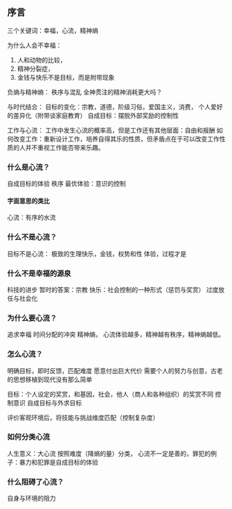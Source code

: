 ## 序言
三个关键词：幸福，心流，精神熵

为什么人会不幸福：
1. 人和动物的比较，
2. 精神分裂症，
3. 金钱与快乐不是目标，而是附带现象

负熵与精神熵：
秩序与混乱
全神贯注的精神消耗更大吗？

与时代结合：
目标的变化：宗教，道德，阶级习俗，爱国主义，消费，
个人爱好的差异化（附带谈家庭教育）
自成目标：摆脱外部奖励的控制性

工作与心流：
工作中发生心流的概率高，但是工作还有其他层面：自由和报酬
如何改变工作：重新设计工作，培养自得其乐的性质，但矛盾点在于可以改变工作性质的人并不重视工作能否带来乐趣。

### 什么是心流？
自成目标的体验
秩序
最优体验：意识的控制


#### 字面意思的类比
心流：有序的水流

### 什么不是心流？
目标不是心流：
极致的生理快乐，金钱，权势和性
体验，过程才是

### 什么不是幸福的源泉
科技的进步
暂时的答案：宗教
快乐：社会控制的一种形式（惩罚与奖赏）
过度放任与社会化

### 为什么要心流？
追求幸福
时间分配的冲突
精神熵，
心流体验越多，精神越有秩序，精神熵越低。

### 怎么心流？
明确目标，即时反馈，匹配难度
愿意付出巨大代价
需要个人的努力与创意，古老的思想移植到现代没有那么简单

目标：个人设定的奖赏，和基因，社会，他人（商人和各种组织）的奖赏不同
控制意识
自成目标与外求目标

评价客观环境后，将技能与挑战维度匹配（控制复杂度）


### 如何分类心流
人生意义：大心流
按照难度（降熵的量）分类，
心流不一定是善的，罪犯的例子：暴力和犯罪是自成目标的体验

### 什么阻碍了心流？
自身与环境的阻力

